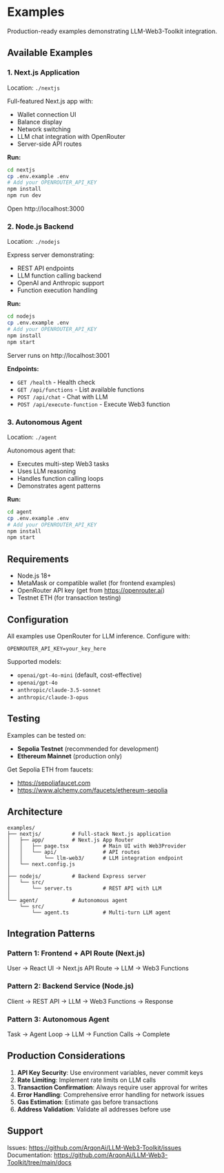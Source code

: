 # Examples

Production-ready examples demonstrating LLM-Web3-Toolkit integration.

## Available Examples

### 1. Next.js Application
Location: `./nextjs`

Full-featured Next.js app with:
- Wallet connection UI
- Balance display
- Network switching
- LLM chat integration with OpenRouter
- Server-side API routes

**Run:**
```bash
cd nextjs
cp .env.example .env
# Add your OPENROUTER_API_KEY
npm install
npm run dev
```

Open http://localhost:3000

### 2. Node.js Backend
Location: `./nodejs`

Express server demonstrating:
- REST API endpoints
- LLM function calling backend
- OpenAI and Anthropic support
- Function execution handling

**Run:**
```bash
cd nodejs
cp .env.example .env
# Add your OPENROUTER_API_KEY
npm install
npm start
```

Server runs on http://localhost:3001

**Endpoints:**
- `GET /health` - Health check
- `GET /api/functions` - List available functions
- `POST /api/chat` - Chat with LLM
- `POST /api/execute-function` - Execute Web3 function

### 3. Autonomous Agent
Location: `./agent`

Autonomous agent that:
- Executes multi-step Web3 tasks
- Uses LLM reasoning
- Handles function calling loops
- Demonstrates agent patterns

**Run:**
```bash
cd agent
cp .env.example .env
# Add your OPENROUTER_API_KEY
npm install
npm start
```

## Requirements

- Node.js 18+
- MetaMask or compatible wallet (for frontend examples)
- OpenRouter API key (get from https://openrouter.ai)
- Testnet ETH (for transaction testing)

## Configuration

All examples use OpenRouter for LLM inference. Configure with:

```env
OPENROUTER_API_KEY=your_key_here
```

Supported models:
- `openai/gpt-4o-mini` (default, cost-effective)
- `openai/gpt-4o`
- `anthropic/claude-3.5-sonnet`
- `anthropic/claude-3-opus`

## Testing

Examples can be tested on:
- **Sepolia Testnet** (recommended for development)
- **Ethereum Mainnet** (production only)

Get Sepolia ETH from faucets:
- https://sepoliafaucet.com
- https://www.alchemy.com/faucets/ethereum-sepolia

## Architecture

```
examples/
├── nextjs/          # Full-stack Next.js application
│   ├── app/         # Next.js App Router
│   │   ├── page.tsx           # Main UI with Web3Provider
│   │   └── api/               # API routes
│   │       └── llm-web3/      # LLM integration endpoint
│   └── next.config.js
│
├── nodejs/          # Backend Express server
│   └── src/
│       └── server.ts          # REST API with LLM
│
└── agent/           # Autonomous agent
    └── src/
        └── agent.ts           # Multi-turn LLM agent

```

## Integration Patterns

### Pattern 1: Frontend + API Route (Next.js)
User → React UI → Next.js API Route → LLM → Web3 Functions

### Pattern 2: Backend Service (Node.js)
Client → REST API → LLM → Web3 Functions → Response

### Pattern 3: Autonomous Agent
Task → Agent Loop → LLM → Function Calls → Complete

## Production Considerations

1. **API Key Security**: Use environment variables, never commit keys
2. **Rate Limiting**: Implement rate limits on LLM calls
3. **Transaction Confirmation**: Always require user approval for writes
4. **Error Handling**: Comprehensive error handling for network issues
5. **Gas Estimation**: Estimate gas before transactions
6. **Address Validation**: Validate all addresses before use

## Support

Issues: https://github.com/ArqonAi/LLM-Web3-Toolkit/issues
Documentation: https://github.com/ArqonAi/LLM-Web3-Toolkit/tree/main/docs
